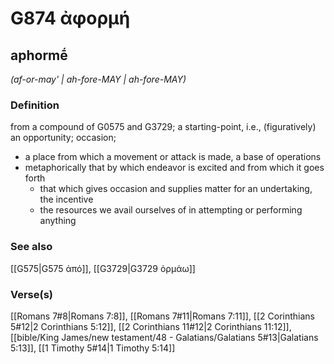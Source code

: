 # G874 ἀφορμή

## aphormḗ

_(af-or-may' | ah-fore-MAY | ah-fore-MAY)_

### Definition

from a compound of G0575 and G3729; a starting-point, i.e., (figuratively) an opportunity; occasion; 

- a place from which a movement or attack is made, a base of operations
- metaphorically that by which endeavor is excited and from which it goes forth
  - that which gives occasion and supplies matter for an undertaking, the incentive
  - the resources we avail ourselves of in attempting or performing anything

### See also

[[G575|G575 ἀπό]], [[G3729|G3729 ὁρμάω]]

### Verse(s)

[[Romans 7#8|Romans 7:8]], [[Romans 7#11|Romans 7:11]], [[2 Corinthians 5#12|2 Corinthians 5:12]], [[2 Corinthians 11#12|2 Corinthians 11:12]], [[bible/King James/new testament/48 - Galatians/Galatians 5#13|Galatians 5:13]], [[1 Timothy 5#14|1 Timothy 5:14]]